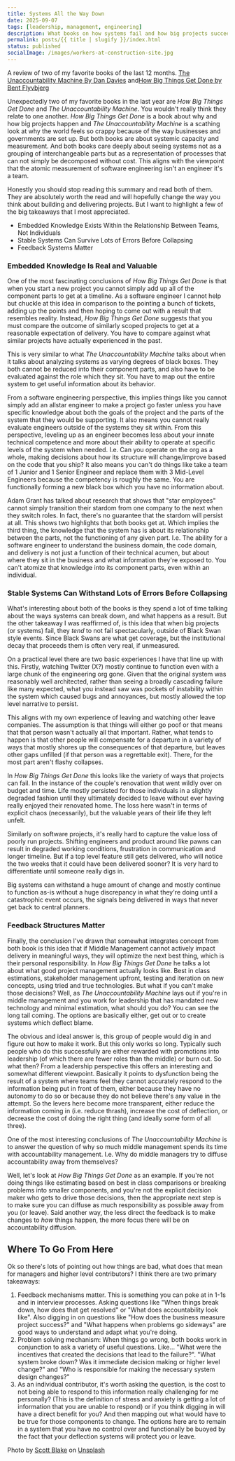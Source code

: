 ```yaml
---
title: Systems All the Way Down
date: 2025-09-07
tags: [leadership, management, engineering]
description: What books on how systems fail and how big projects succeed can teach us about software engineering.
permalink: posts/{{ title | slugify }}/index.html
status: published
socialImage: /images/workers-at-construction-site.jpg
---
```


A review of two of my favorite books of the last 12 months. [The Unaccountability Machine By Dan Davies](https://www.amazon.com/dp/0226843084/?bestFormat=true&k=the%20unaccountability%20machine) and[How Big Things Get Done by Bent Flyvbjerg](https://www.amazon.com/dp/0593239512/?bestFormat=true&k=how%20big%20things%20get%20done)

Unexpectedly two of my favorite books in the last year are _How Big Things Get Done_ and _The Unaccountability Machine_. You wouldn't really think they relate to one another. _How Big Things Get Done_ is a book about why and how big projects happen and _The Unaccountability Machine_ is a scathing look at why the world feels so crappy because of the way businesses and governments are set up. But both books are about systemic capacity and measurement. And both books care deeply about seeing systems not as a grouping of interchangeable parts but as a representation of processes that can not simply be decomposed without cost. This aligns with the viewpoint that the atomic measurement of software engineering isn't an engineer it's a team.

Honestly you should stop reading this summary and read both of them. They are absolutely worth the read and will hopefully change the way you think about building and delivering projects. But I want to highlight a few of the big takeaways that I most appreciated.

- Embedded Knowledge Exists Within the Relationship Between Teams, Not Individuals
- Stable Systems Can Survive Lots of Errors Before Collapsing
- Feedback Systems Matter

### Embedded Knowledge Is Real and Valuable

One of the most fascinating conclusions of _How Big Things Get Done_ is that when you start a new project you cannot simply add up all of the component parts to get at a timeline. As a software engineer I cannot help but chuckle at this idea in comparison to the pointing a bunch of tickets, adding up the points and then hoping to come out with a result that resembles reality. Instead, _How Big Things Get Done_ suggests that you must compare the outcome of similarly scoped projects to get at a reasonable expectation of delivery. You have to compare against what similar projects have actually experienced in the past.

This is very similar to what _The Unaccountability Machine_ talks about when it talks about analyzing systems as varying degrees of black boxes. They both cannot be reduced into their component parts, and also have to be evaluated against the role which they sit. You have to map out the entire system to get useful information about its behavior.

From a software engineering perspective, this implies things like you cannot simply add an allstar engineer to make a project go faster unless you have specific knowledge about both the goals of the project and the parts of the system that they would be supporting. It also means you cannot really evaluate engineers outside of the systems they sit within. From this perspective, leveling up as an engineer becomes less about your innate technical competence and more about their ability to operate at specific levels of the system when needed. I.e. Can you operate on the org as a whole, making decisions about how its structure will change/improve based on the code that you ship? It also means you can't do things like take a team of 1 Junior and 1 Senior Engineer and replace them with 3 Mid-Level Engineers because the competency is roughly the same. You are functionally forming a new black box which you have no information about.

Adam Grant has talked about research that shows that "star employees" cannot simply transition their stardom from one company to the next when they switch roles. In fact, there's no guarantee that the stardom will persist at all. This shows two highlights that both books get at. Which implies the third thing, the knowledge that the system has is about its relationship between the parts, not the functioning of any given part. I.e. The ability for a software engineer to understand the business domain, the code domain, and delivery is not just a function of their technical acumen, but about where they sit in the business and what information they're exposed to. You can't atomize that knowledge into its component parts, even within an individual.

### Stable Systems Can Withstand Lots of Errors Before Collapsing

What's interesting about both of the books is they spend a lot of time talking about the ways systems can break down, and what happens as a result. But the other takeaway I was reaffirmed of, is this idea that when big projects (or systems) fail, they _tend_ to not fail spectacularly, outside of Black Swan style events. Since Black Swans are what get coverage, but the institutional decay that proceeds them is often very real, if unmeasured.

On a practical level there are two basic experiences I have that line up with this. Firstly, watching Twitter (X?) mostly continue to function even with a large chunk of the engineering org gone. Given that the original system was reasonably well architected, rather than seeing a broadly cascading failure like many expected, what you instead saw was pockets of instability within the system which caused bugs and annoyances, but mostly allowed the top level narrative to persist.

This aligns with my own experience of leaving and watching other leave companies. The assumption is that things will either go poof or that means that that person wasn't actually all that important. Rather, what tends to happen is that other people will compensate for a departure in a variety of ways that mostly shores up the consequences of that departure, but leaves other gaps unfilled (if that person was a regrettable exit). There, for the most part aren't flashy collapses.

In _How Big Things Get Done_ this looks like the variety of ways that projects can fail. In the instance of the couple's renovation that went wildly over on budget and time. Life mostly persisted for those individuals in a slightly degraded fashion until they ultimately decided to leave without ever having really enjoyed their renovated home. The loss here wasn't in terms of explicit chaos (necessarily), but the valuable years of their life they left unfelt.

Similarly on software projects, it's really hard to capture the value loss of poorly run projects. Shifting engineers and product around like pawns can result in degraded working conditions, frustration in communication and longer timeline. But if a top level feature still gets delivered, who will notice the two weeks that it could have been delivered sooner? It is very hard to differentiate until someone really digs in.

Big systems can withstand a huge amount of change and mostly continue to function as-is without a huge discrepancy in what they're doing until a catastrophic event occurs, the signals being delivered in ways that never get back to central planners.

### Feedback Structures Matter

Finally, the conclusion I've drawn that somewhat integrates concept from both book is this idea that if Middle Management cannot actively impact delivery in meaningful ways, they will optimize the next best thing, which is their personal responsibility. In _How Big Things Get Done_ he talks a lot about what good project management actually looks like. Best in class estimations, stakeholder management upfront, testing and iteration on new concepts, using tried and true technologies. But what if you can't make those decisions? Well, as _The Unaccountability Machine_ lays out if you're in middle management and you work for leadership that has mandated new technology and minimal estimation, what should you do? You can see the long tail coming. The options are basically either, get out or to create systems which deflect blame.

The obvious and ideal answer is, this group of people would dig in and figure out how to make it work. But this only works so long. Typically such people who do this successfully are either rewarded with promotions into leadership (of which there are fewer roles than the middle) or burn out. So what then? From a leadership perspective this offers an interesting and somewhat different viewpoint. Basically it points to dysfunction being the result of a system where teams feel they cannot accurately respond to the information being put in front of them, either because they have no autonomy to do so or because they do not believe there's any value in the attempt. So the levers here become more transparent, either reduce the information coming in (i.e. reduce thrash), increase the cost of deflection, or decrease the cost of doing the right thing (and ideally some form of all three).

One of the most interesting conclusions of _The Unaccountability Machine_ is to answer the question of why so much middle management spends its time with accountability management. I.e. Why do middle managers try to diffuse accountability away from themselves?

Well, let's look at _How Big Things Get Done_ as an example. If you're not doing things like estimating based on best in class comparisons or breaking problems into smaller components, and you're not the explicit decision maker who gets to drive those decisions, then the appropriate next step is to make sure you can diffuse as much responsibility as possible away from you (or leave). Said another way, the less direct the feedback is to make changes to _how_ things happen, the more focus there will be on accountability diffusion.

## Where To Go From Here

Ok so there's lots of pointing out how things are bad, what does that mean for managers and higher level contributors? I think there are two primary takeaways:

1. Feedback mechanisms matter. This is something you can poke at in 1-1s and in interview processes. Asking questions like "When things break down, how does that get resolved" or "What does accountability look like". Also digging in on questions like "How does the business measure project success?" and "What happens when problems go sideways" are good ways to understand and adapt what you're doing.
2. Problem solving mechanism: When things go wrong, both books work in conjunction to ask a variety of useful questions. Like... "What were the incentives that created the decisions that lead to the failure?". "What system broke down? Was it immediate decision making or higher level change?" and "Who is responsible for making the necessary system design changes?"
3. As an individual contributor, it's worth asking the question, is the cost to not being able to respond to this information really challenging for me personally? (This is the definition of stress and anxiety is getting a lot of information that you are unable to respond) or if you think digging in will have a direct benefit for you? And then mapping out what would have to be true for those components to change. The options here are to remain in a system that you have no control over and functionally be buoyed by the fact that your deflection systems will protect you or leave.

Photo by <a href="https://unsplash.com/@sunburned_surveyor?utm_content=creditCopyText&utm_medium=referral&utm_source=unsplash">Scott Blake</a> on <a href="https://unsplash.com/photos/seven-construction-workers-standing-on-white-field-x-ghf9LjrVg?utm_content=creditCopyText&utm_medium=referral&utm_source=unsplash">Unsplash</a>
